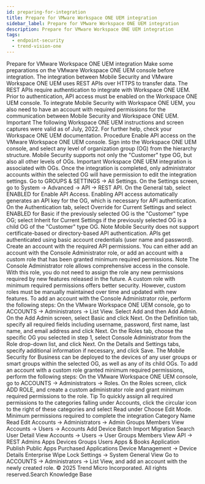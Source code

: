```yaml
---
id: preparing-for-integration
title: Prepare for VMware Workspace ONE UEM integration
sidebar_label: Prepare for VMware Workspace ONE UEM integration
description: Prepare for VMware Workspace ONE UEM integration
tags:
  - endpoint-security
  - trend-vision-one
---
```


 Prepare for VMware Workspace ONE UEM integration Make some preparations on the VMware Workspace ONE UEM console before integration. The integration between Mobile Security and VMware Workspace ONE UEM uses REST APIs over HTTPS to transfer data. The REST APIs require authentication to integrate with Workspace ONE UEM. Prior to authentication, API access must be enabled on the Workspace ONE UEM console. To integrate Mobile Security with Workspace ONE UEM, you also need to have an account with required permissions for the communication between Mobile Security and Workspace ONE UEM. Important The following Workspace ONE UEM instructions and screen captures were valid as of July, 2022. For further help, check your Workspace ONE UEM documentation. Procedure Enable API access on the VMware Workspace ONE UEM console. Sign into the Workspace ONE UEM console, and select any level of organization group (OG) from the hierarchy structure. Mobile Security supports not only the "Customer" type OG, but also all other levels of OGs. Important Workspace ONE UEM integration is associated with OGs. Once the integration is completed, only administrator accounts within the selected OG will have permission to edit the integration settings. Go to GROUPS & SETTINGS → All Settings. On the Settings screen, go to System → Advanced → API → REST API. On the General tab, select ENABLED for Enable API Access. Enabling API access automatically generates an API key for the OG, which is necessary for API authentication. On the Authentication tab, select Override for Current Settings and select ENABLED for Basic if the previously selected OG is the "Customer" type OG; select Inherit for Current Settings if the previously selected OG is a child OG of the "Customer" type OG. Note Mobile Security does not support certificate-based or directory-based API authentication. APIs get authenticated using basic account credentials (user name and password). Create an account with the required API permissions. You can either add an account with the Console Administrator role, or add an account with a custom role that has been granted minimum required permissions. Note The Console Administrator role allows comprehensive access in the console. With this role, you do not need to assign the role any new permissions required by new features released in the future. A custom role with minimum required permissions offers better security. However, custom roles must be manually maintained over time and updated with new features. To add an account with the Console Administrator role, perform the following steps: On the VMware Workspace ONE UEM console, go to ACCOUNTS → Administrators → List View. Select Add and then Add Admin. On the Add Admin screen, select Basic and click Next. On the Definition tab, specify all required fields including username, password, first name, last name, and email address and click Next. On the Roles tab, choose the specific OG you selected in step 1, select Console Administrator from the Role drop-down list, and click Next. On the Details and Settings tabs, specify additional information if necessary, and click Save. The Mobile Security for Business can be deployed to the devices of any user groups or smart groups within the selected OG, as well as any of its child OGs. To add an account with a custom role granted minimum required permissions, perform the following steps: On the VMware Workspace ONE UEM console, go to ACCOUNTS → Administrators → Roles. On the Roles screen, click ADD ROLE, and create a custom administrator role and grant minimum required permissions to the role. Tip To quickly assign all required permissions to the categories falling under Accounts, click the circular icon to the right of these categories and select Read under Choose Edit Mode. Minimum permissions required to complete the integration Category Name Read Edit Accounts → Administrators → Admin Groups Members View Accounts → Users → Accounts Add Device Batch Import Migration Search User Detail View Accounts → Users → User Groups Members View API → REST Admins Apps Devices Groups Users Apps & Books Application Publish Public Apps Purchased Applications Device Management → Device Details Enterprise Wipe Lock Settings → System General View Go to ACCOUNTS → Administrators → List View, and add an account with the newly created role. © 2025 Trend Micro Incorporated. All rights reserved.Search Knowledge Base